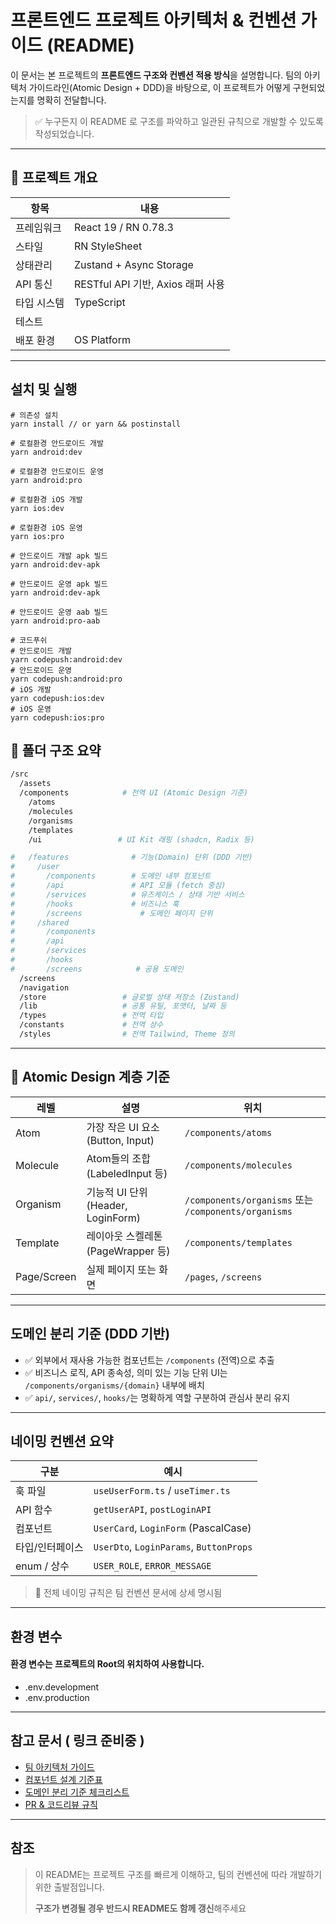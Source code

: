 # 프론트엔드 프로젝트 아키텍처 & 컨벤션 가이드 (README)

이 문서는 본 프로젝트의 **프론트엔드 구조와 컨벤션 적용 방식**을 설명합니다.
팀의 아키텍처 가이드라인(Atomic Design + DDD)을 바탕으로, 이 프로젝트가 어떻게 구현되었는지를 명확히 전달합니다.

> ✅ 누구든지 이 README 로 구조를 파악하고 일관된 규칙으로 개발할 수 있도록 작성되었습니다.

---

## 🚀 프로젝트 개요

| 항목        | 내용                              |
| ----------- | --------------------------------- |
| 프레임워크  | React 19 / RN 0.78.3              |
| 스타일      | RN StyleSheet                     |
| 상태관리    | Zustand + Async Storage           |
| API 통신    | RESTful API 기반, Axios 래퍼 사용 |
| 타입 시스템 | TypeScript                        |
| 테스트      |                                   |
| 배포 환경   | OS Platform                       |

---

## 설치 및 실행

```shell
# 의존성 설치
yarn install // or yarn && postinstall

# 로컬환경 안드로이드 개발
yarn android:dev

# 로컬환경 안드로이드 운영
yarn android:pro

# 로컬환경 iOS 개발
yarn ios:dev

# 로컬환경 iOS 운영
yarn ios:pro

# 안드로이드 개발 apk 빌드
yarn android:dev-apk

# 안드로이드 운영 apk 빌드
yarn android:dev-apk

# 안드로이드 운영 aab 빌드
yarn android:pro-aab

# 코드푸쉬
# 안드로이드 개발
yarn codepush:android:dev
# 안드로이드 운영
yarn codepush:android:pro
# iOS 개발
yarn codepush:ios:dev
# iOS 운영
yarn codepush:ios:pro
```

## 📁 폴더 구조 요약

```bash
/src
  /assets
  /components            # 전역 UI (Atomic Design 기준)
    /atoms
    /molecules
    /organisms
    /templates
    /ui                 # UI Kit 래핑 (shadcn, Radix 등)

#   /features              # 기능(Domain) 단위 (DDD 기반)
#     /user
#       /components        # 도메인 내부 컴포넌트
#       /api               # API 모듈 (fetch 중심)
#       /services          # 유즈케이스 / 상태 기반 서비스
#       /hooks             # 비즈니스 훅
#       /screens             # 도메인 페이지 단위
#     /shared
#       /components
#       /api
#       /services
#       /hooks
#       /screens            # 공용 도메인
  /screens
  /navigation
  /store                 # 글로벌 상태 저장소 (Zustand)
  /lib                   # 공통 유틸, 포맷터, 날짜 등
  /types                 # 전역 타입
  /constants             # 전역 상수
  /styles                # 전역 Tailwind, Theme 정의
```

---

## 🎨 Atomic Design 계층 기준

| 레벨        | 설명                               | 위치                                                 |
| ----------- | ---------------------------------- | ---------------------------------------------------- |
| Atom        | 가장 작은 UI 요소 (Button, Input)  | `/components/atoms`                                  |
| Molecule    | Atom들의 조합 (LabeledInput 등)    | `/components/molecules`                              |
| Organism    | 기능적 UI 단위 (Header, LoginForm) | `/components/organisms` 또는 `/components/organisms` |
| Template    | 레이아웃 스켈레톤 (PageWrapper 등) | `/components/templates`                              |
| Page/Screen | 실제 페이지 또는 화면              | `/pages`, `/screens`                                 |

---

## 도메인 분리 기준 (DDD 기반)

- ✅ 외부에서 재사용 가능한 컴포넌트는 `/components` (전역)으로 추출
- ✅ 비즈니스 로직, API 종속성, 의미 있는 기능 단위 UI는 `/components/organisms/{domain}` 내부에 배치
- ✅ `api/`, `services/`, `hooks/`는 명확하게 역할 구분하여 관심사 분리 유지

---

## 네이밍 컨벤션 요약

| 구분            | 예시                                    |
| --------------- | --------------------------------------- |
| 훅 파일         | `useUserForm.ts` / `useTimer.ts`        |
| API 함수        | `getUserAPI`, `postLoginAPI`            |
| 컴포넌트        | `UserCard`, `LoginForm` (PascalCase)    |
| 타입/인터페이스 | `UserDto`, `LoginParams`, `ButtonProps` |
| enum / 상수     | `USER_ROLE`, `ERROR_MESSAGE`            |

> 📌 전체 네이밍 규칙은 팀 컨벤션 문서에 상세 명시됨

---

## 환경 변수

#### 환경 변수는 프로젝트의 Root의 위치하여 사용합니다.

- .env.development
- .env.production

---

## 참고 문서 ( 링크 준비중 )

- [팀 아키텍처 가이드](./docs/architecture-guide.md)
- [컴포넌트 설계 기준표](./docs/component-standard.md)
- [도메인 분리 기준 체크리스트](./docs/domain-split-checklist.md)
- [PR & 코드리뷰 규칙](./docs/pr-review.md)

---

## 참조

> 이 README는 프로젝트 구조를 빠르게 이해하고, 팀의 컨벤션에 따라 개발하기 위한 출발점입니다.
>
> **구조가 변경될 경우 반드시 README도 함께 갱신**해주세요
